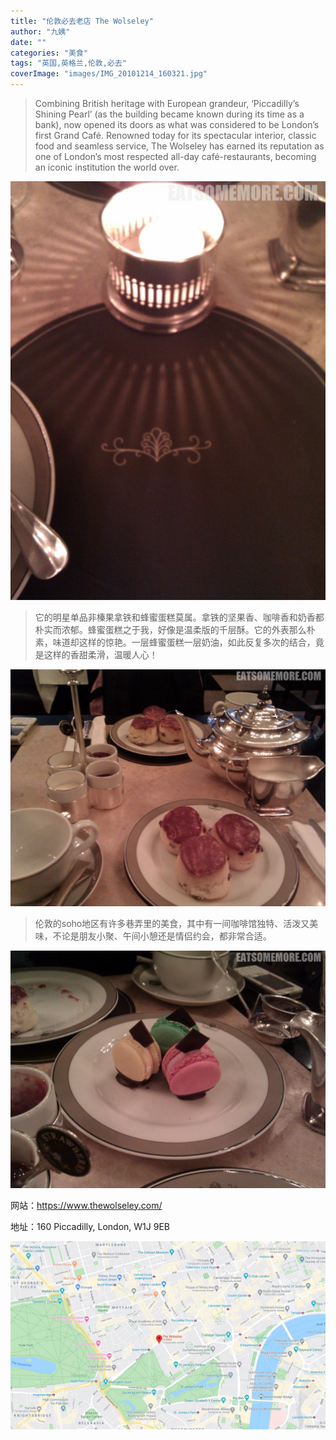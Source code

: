 ```yaml
---
title: "伦敦必去老店 The Wolseley"
author: "九姨"
date: ""
categories: "美食"
tags: "英国,英格兰,伦敦,必去"
coverImage: "images/IMG_20101214_160321.jpg"
---
```


>Combining British heritage with European grandeur, ‘Piccadilly’s Shining Pearl’ (as the building became known during its time as a bank), now opened its doors as what was considered to be London’s first Grand Café. Renowned today for its spectacular interior, classic food and seamless service, The Wolseley has earned its reputation as one of London’s most respected all-day café-restaurants, becoming an iconic institution the world over.

![The Wolseley](images/IMG_20101214_173052.jpg)

>它的明星单品非榛果拿铁和蜂蜜蛋糕莫属。拿铁的坚果香、咖啡香和奶香都朴实而浓郁。蜂蜜蛋糕之于我，好像是温柔版的千层酥。它的外表那么朴素，味道却这样的惊艳。一层蜂蜜蛋糕一层奶油，如此反复多次的结合，竟是这样的香甜柔滑，温暖人心！

![The Wolseley](images/IMG_20101214_160321.jpg)

>伦敦的soho地区有许多巷弄里的美食，其中有一间咖啡馆独特、活泼又美味，不论是朋友小聚、午间小憩还是情侣约会，都非常合适。

![The Wolseley](images/IMG_20101214_164013.jpg)

网站：https://www.thewolseley.com/

地址：160 Piccadilly, London, W1J 9EB

![The Wolseley](images/wolseley.jpg)